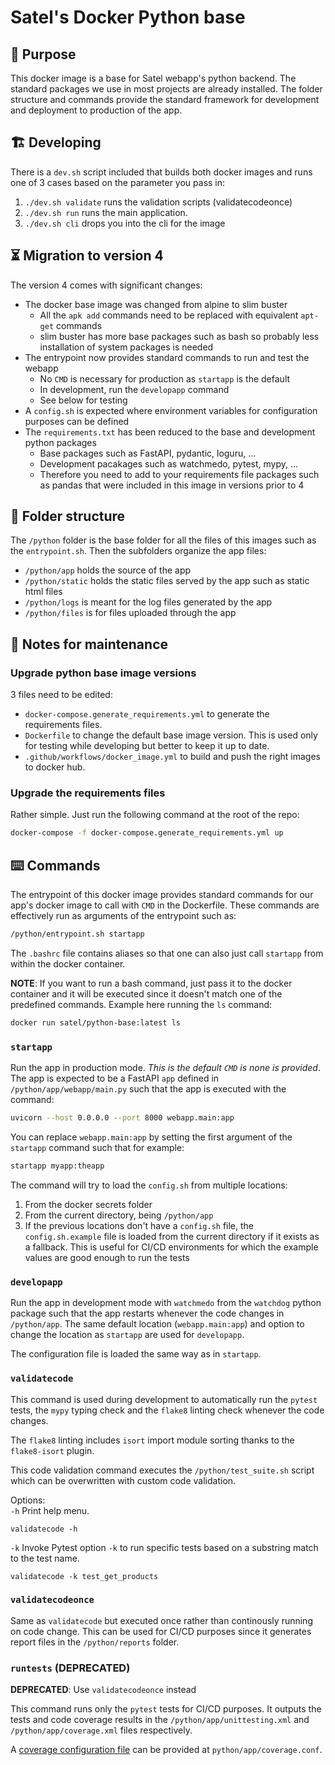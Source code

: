 # Satel's Docker Python base

## :compass: Purpose

This docker image is a base for Satel webapp's python backend.
The standard packages we use in most projects are already installed.
The folder structure and commands provide the standard framework for development
and deployment to production of the app.

## :building_construction: Developing 

There is a `dev.sh` script included that builds both docker images and runs
one of 3 cases based on the parameter you pass in:
1. `./dev.sh validate` runs the validation scripts (validatecodeonce)
2. `./dev.sh run` runs the main application.
3. `./dev.sh cli` drops you into the cli for the image

## :hourglass_flowing_sand: Migration to version 4

The version 4 comes with significant changes:

* The docker base image was changed from alpine to slim buster
    * All the `apk add` commands need to be replaced with equivalent `apt-get` commands
    * slim buster has more base packages such as bash so probably less installation
      of system packages is needed
* The entrypoint now provides standard commands to run and test the webapp
    * No `CMD` is necessary for production as `startapp` is the default
    * In development, run the `developapp` command
    * See below for testing
* A `config.sh` is expected where environment variables for configuration purposes
  can be defined
* The `requirements.txt` has been reduced to the base and development python packages
    * Base packages such as FastAPI, pydantic, loguru, ...
    * Development pacakages such as watchmedo, pytest, mypy, ...
    * Therefore you need to add to your requirements file packages such as pandas
      that were included in this image in versions prior to 4

## :open_file_folder: Folder structure

The `/python` folder is the base folder for all the files of this images
such as the `entrypoint.sh`. Then the subfolders organize the app files:

* `/python/app` holds the source of the app
* `/python/static` holds the static files served by the app such as static html files
* `/python/logs` is meant for the log files generated by the app
* `/python/files` is for files uploaded through the app

## :toolbox: Notes for maintenance

### Upgrade python base image versions

3 files need to be edited:

* `docker-compose.generate_requirements.yml` to generate the requirements files.
* `Dockerfile` to change the default base image version. This is used only for testing
  while developing but better to keep it up to date.
* `.github/workflows/docker_image.yml` to build and push the right images to docker hub.

### Upgrade the requirements files

Rather simple. Just run the following command at the root of the repo:

```bash
docker-compose -f docker-compose.generate_requirements.yml up
```

## :keyboard: Commands

The entrypoint of this docker image provides standard commands for our app's docker
image to call with `CMD` in the Dockerfile.
These commands are effectively run as arguments of the entrypoint such as:

```bash
/python/entrypoint.sh startapp
```

The `.bashrc` file contains aliases so that one can also just call `startapp`
from within the docker container.

**NOTE**: If you want to run a bash command, just pass it to the docker container
and it will be executed since it doesn't match one of the predefined commands.
Example here running the `ls` command:

```bash
docker run satel/python-base:latest ls
```

### `startapp`

Run the app in production mode. *This is the default `CMD` is none is provided*.
The app is expected to be a FastAPI `app` defined in `/python/app/webapp/main.py`
such that the app is executed with the command:
```bash
uvicorn --host 0.0.0.0 --port 8000 webapp.main:app
```
You can replace `webapp.main:app` by setting the first argument of the `startapp`
command such that for example:
```bash
startapp myapp:theapp
```

The command will try to load the `config.sh` from multiple locations:

1. From the docker secrets folder
2. From the current directory, being `/python/app`
3. If the previous locations don't have a `config.sh` file, the `config.sh.example`
   file is loaded from the current directory if it exists as a fallback. This is
   useful for CI/CD environments for which the example values are good enough to
   run the tests

### `developapp`

Run the app in development mode with `watchmedo` from the `watchdog` python package
such that the app restarts whenever the code changes in `/python/app`.
The same default location (`webapp.main:app`) and option to change the location
as `startapp` are used for `developapp`.

The configuration file is loaded the same way as in `startapp`.

### `validatecode`

This command is used during development to automatically run the `pytest` tests,
the `mypy` typing check and the `flake8` linting check whenever the code changes.

The `flake8` linting includes `isort` import module sorting thanks to the `flake8-isort`
plugin.

This code validation command executes the `/python/test_suite.sh` script which can
be overwritten with custom code validation.

Options:\
`-h`  Print help menu.
```
validatecode -h
```
`-k`  Invoke Pytest option `-k` to run specific tests based on a substring match to the test name.
```
validatecode -k test_get_products
```

### `validatecodeonce`

Same as `validatecode` but executed once rather than continously running on
code change.
This can be used for CI/CD purposes since it generates report files in the `/python/reports`
folder.

### `runtests` (DEPRECATED)

**DEPRECATED**: Use `validatecodeonce` instead

This command runs only the `pytest` tests for CI/CD purposes. It outputs the tests
and code coverage results in the `/python/app/unittesting.xml` and
`/python/app/coverage.xml` files respectively.

A [coverage configuration file](https://pytest-cov.readthedocs.io/en/latest/config.html)
can be provided at `python/app/coverage.conf`. 

